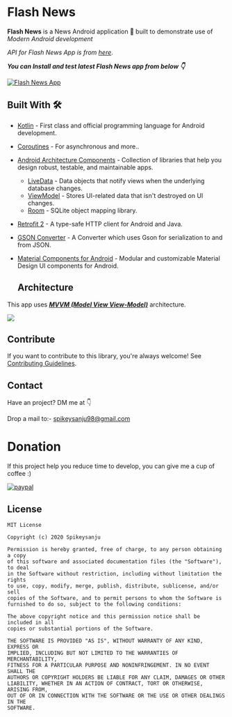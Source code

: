 # Flash News
**Flash News** is a News Android application 📱 built to demonstrate use of *Modern Android development*


*API for Flash News App is from  [here](https://newsapi.org)*.


***You can Install and test latest Flash News app from below 👇***

[![Flash News App](https://img.shields.io/badge/FlashNews🌈-APK-black.svg?style=for-the-badge&logo=android)](https://github.com/Spikeysanju/FlashNews-MVVM/blob/master/apk/flashnews.apk)



## Built With 🛠
- [Kotlin](https://kotlinlang.org/) - First class and official programming language for Android development.
- [Coroutines](https://kotlinlang.org/docs/reference/coroutines-overview.html) - For asynchronous and more..
- [Android Architecture Components](https://developer.android.com/topic/libraries/architecture) - Collection of libraries that help you design robust, testable, and maintainable apps.
  - [LiveData](https://developer.android.com/topic/libraries/architecture/livedata) - Data objects that notify views when the underlying database changes.
  - [ViewModel](https://developer.android.com/topic/libraries/architecture/viewmodel) - Stores UI-related data that isn't destroyed on UI changes. 
  - [Room](https://developer.android.com/topic/libraries/architecture/room) - SQLite object mapping library.
- [Retrofit 2](https://square.github.io/retrofit/) - A type-safe HTTP client for Android and Java.
- [GSON Converter](https://github.com/square/retrofit/tree/master/retrofit-converters/gson) - A Converter which uses Gson for serialization to and from JSON.
- [Material Components for Android](https://github.com/material-components/material-components-android) - Modular and customizable Material Design UI components for Android.

    
    
    ## Architecture
This app uses [***MVVM (Model View View-Model)***](https://developer.android.com/jetpack/docs/guide#recommended-app-arch) architecture.

![](https://developer.android.com/topic/libraries/architecture/images/final-architecture.png)


## Contribute
If you want to contribute to this library, you're always welcome!
See [Contributing Guidelines](CONTRIBUTING.md). 

## Contact
Have an project? DM me at 👇

Drop a mail to:- spikeysanju98@gmail.com

# Donation
If this project help you reduce time to develop, you can give me a cup of coffee :) 

[![paypal](https://www.paypalobjects.com/en_US/i/btn/btn_donateCC_LG.gif)](https://www.paypal.com/paypalme2/spikeysanju)


## License
```
MIT License

Copyright (c) 2020 Spikeysanju

Permission is hereby granted, free of charge, to any person obtaining a copy
of this software and associated documentation files (the "Software"), to deal
in the Software without restriction, including without limitation the rights
to use, copy, modify, merge, publish, distribute, sublicense, and/or sell
copies of the Software, and to permit persons to whom the Software is
furnished to do so, subject to the following conditions:

The above copyright notice and this permission notice shall be included in all
copies or substantial portions of the Software.

THE SOFTWARE IS PROVIDED "AS IS", WITHOUT WARRANTY OF ANY KIND, EXPRESS OR
IMPLIED, INCLUDING BUT NOT LIMITED TO THE WARRANTIES OF MERCHANTABILITY,
FITNESS FOR A PARTICULAR PURPOSE AND NONINFRINGEMENT. IN NO EVENT SHALL THE
AUTHORS OR COPYRIGHT HOLDERS BE LIABLE FOR ANY CLAIM, DAMAGES OR OTHER
LIABILITY, WHETHER IN AN ACTION OF CONTRACT, TORT OR OTHERWISE, ARISING FROM,
OUT OF OR IN CONNECTION WITH THE SOFTWARE OR THE USE OR OTHER DEALINGS IN THE
SOFTWARE.
```

